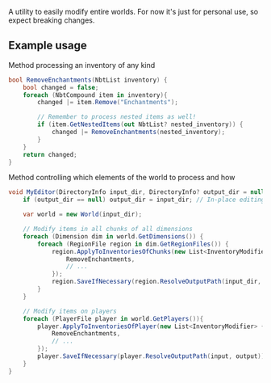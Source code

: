 A utility to easily modify entire worlds.
For now it's just for personal use, so expect breaking changes.

## Example usage
Method processing an inventory of any kind
```csharp
bool RemoveEnchantments(NbtList inventory) {
    bool changed = false;
    foreach (NbtCompound item in inventory){
        changed |= item.Remove("Enchantments");

        // Remember to process nested items as well!
        if (item.GetNestedItems(out NbtList? nested_inventory)) {
            changed |= RemoveEnchantments(nested_inventory);
        }
    }
    return changed;
}
```

Method controlling which elements of the world to process and how
```csharp
void MyEditor(DirectoryInfo input_dir, DirectoryInfo? output_dir = null) {
    if (output_dir == null) output_dir = input_dir; // In-place editing possible

    var world = new World(input_dir);

    // Modify items in all chunks of all dimensions
    foreach (Dimension dim in world.GetDimensions()) {
        foreach (RegionFile region in dim.GetRegionFiles()) {
            region.ApplyToInventoriesOfChunks(new List<InventoryModifier> {
                RemoveEnchantments,
                // ...
            });
            region.SaveIfNecessary(region.ResolveOutputPath(input_dir, output_dir));
        }
    }

    // Modify items on players
    foreach (PlayerFile player in world.GetPlayers()){
        player.ApplyToInventoriesOfPlayer(new List<InventoryModifier> {
            RemoveEnchantments,
            // ...
        });
        player.SaveIfNecessary(player.ResolveOutputPath(input, output));
    }
}
```

